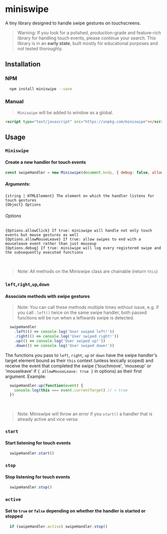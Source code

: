 # miniswipe

A tiny library designed to handle swipe gestures on touchscreens.
> Warning:
If you look for a polished, production-grade and feature-rich library for handling touch events, please continue your search.
This library is in an **early state**, built mostly for educational purposes and not tested thoroughly.

## Installation
### NPM
````bash
  npm install miniswipe --save
````
### Manual
>`Miniswipe` will be added to window as a global.
````html
<script type="text/javascript" src="https://unpkg.com/miniswipe"></script>
````
## Usage
### `Miniswipe`
#### Create a new handler for touch events
```javascript
const swipeHandler = new Miniswipe(document.body, { debug: false, allowClick: true })
```
##### Arguments:
`{string | HTMLElement} The element on which the handler listens for touch gestures`  
`{Object} Options`
###### Options
`{Options.allowClick} If true: miniswipe will handle not only touch events but mouse gestures as well`  
`{Options.allowMouseLeave} If true: allow swipes to end with a mouseleave event rather than just mouseup`  
`{Options.debug} If true: miniswipe will log every registered swipe and the subsequently executed functions`  
  
  &nbsp;  
    
> Note: All methods on the Miniswipe class are chainable (return `this`)

### `left`,`right`,`up`,`down`
#### Associate methods with swipe gestures
> Note: You can call these methods multiple times without issue, e.g. if you call `.left()` twice on the same swipe handler, both passed functions will be run when a leftwards swipe is detected.
```javascript
  swipeHandler
    .left(() => console.log('User swiped left!'))
    .right(() => console.log('User swiped right!'))
    .up(() => console.log('User swiped up!'))
    .down(() => console.log('User swiped down!'))
```
The functions you pass to `left`, `right`, `up` or `down` have the swipe handler's target element bound as their `this` context (unless lexically scoped) and receive the event that completed the swipe ('touchmove', 'mouseup' or 'mouseleave' if `{ allowMouseLeave: true }` in options) as their first argument. Example:
```javascript
  swipeHandler.up(function(event) {
    console.log(this === event.currentTarget) // > true
  })
```
  &nbsp;  
  
  > Note: Miniswipe will throw an error if you `start()` a handler that is already active and vice versa
### `start`
#### Start listening for touch events
```javascript
  swipeHandler.start()
```
### `stop`
#### Stop listening for touch events
```javascript
  swipeHandler.stop()
```
### `active`
#### Set to `true` or `false` depending on whether the handler is started or stopped
```javascript
  if (swipeHandler.active) swipeHandler.stop()
```
